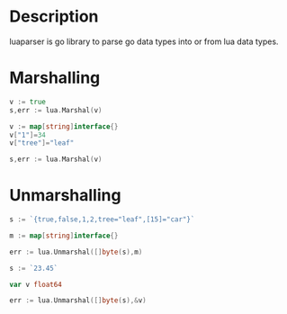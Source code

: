

# Description

luaparser is go library to parse go data types into or from lua data types.

# Marshalling

```go
v := true
s,err := lua.Marshal(v)
```

```go
v := map[string]interface{}
v["1"]=34
v["tree"]="leaf"

s,err := lua.Marshal(v)
```


# Unmarshalling
```go
s := `{true,false,1,2,tree="leaf",[15]="car"}`

m := map[string]interface{}

err := lua.Unmarshal([]byte(s),m)

```

```go
s := `23.45`

var v float64

err := lua.Unmarshal([]byte(s),&v)

```
